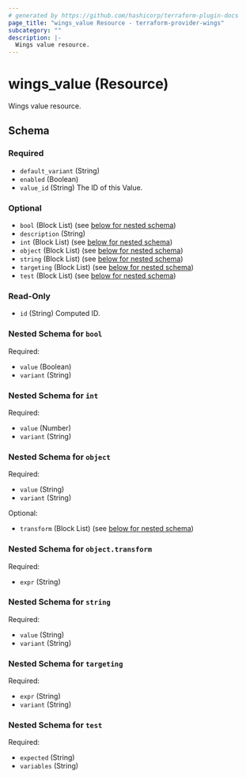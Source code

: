 ```yaml
---
# generated by https://github.com/hashicorp/terraform-plugin-docs
page_title: "wings_value Resource - terraform-provider-wings"
subcategory: ""
description: |-
  Wings value resource.
---
```


# wings_value (Resource)

Wings value resource.



<!-- schema generated by tfplugindocs -->
## Schema

### Required

- `default_variant` (String)
- `enabled` (Boolean)
- `value_id` (String) The ID of this Value.

### Optional

- `bool` (Block List) (see [below for nested schema](#nestedblock--bool))
- `description` (String)
- `int` (Block List) (see [below for nested schema](#nestedblock--int))
- `object` (Block List) (see [below for nested schema](#nestedblock--object))
- `string` (Block List) (see [below for nested schema](#nestedblock--string))
- `targeting` (Block List) (see [below for nested schema](#nestedblock--targeting))
- `test` (Block List) (see [below for nested schema](#nestedblock--test))

### Read-Only

- `id` (String) Computed ID.

<a id="nestedblock--bool"></a>
### Nested Schema for `bool`

Required:

- `value` (Boolean)
- `variant` (String)


<a id="nestedblock--int"></a>
### Nested Schema for `int`

Required:

- `value` (Number)
- `variant` (String)


<a id="nestedblock--object"></a>
### Nested Schema for `object`

Required:

- `value` (String)
- `variant` (String)

Optional:

- `transform` (Block List) (see [below for nested schema](#nestedblock--object--transform))

<a id="nestedblock--object--transform"></a>
### Nested Schema for `object.transform`

Required:

- `expr` (String)



<a id="nestedblock--string"></a>
### Nested Schema for `string`

Required:

- `value` (String)
- `variant` (String)


<a id="nestedblock--targeting"></a>
### Nested Schema for `targeting`

Required:

- `expr` (String)
- `variant` (String)


<a id="nestedblock--test"></a>
### Nested Schema for `test`

Required:

- `expected` (String)
- `variables` (String)
